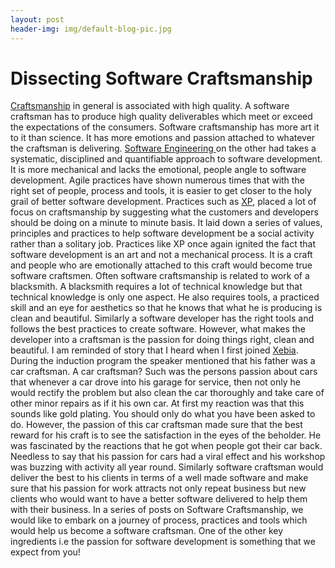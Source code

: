 ```yaml
---
layout: post
header-img: img/default-blog-pic.jpg
---
```


# Dissecting Software Craftsmanship

[Craftsmanship](http://en.wikipedia.org/wiki/Software_Craftsmanship) in general is associated with high quality. A software craftsman has to produce high quality deliverables which meet or exceed the expectations of the consumers. Software craftsmanship has more art it to it than science. It has more emotions and passion attached to whatever the craftsman is delivering. [Software Engineering ](http://en.wikipedia.org/wiki/Software_engineering)on the other had takes a systematic, disciplined and quantifiable approach to software development. It is more mechanical and lacks the emotional, people angle to software development. Agile practices have shown numerous times that with the right set of people, process and tools, it is easier to get closer to the holy grail of better software development. Practices such as [XP](http://www.extremeprogramming.org/), placed a lot of focus on craftsmanship by suggesting what the customers and developers should be doing on a minute to minute basis. It laid down a series of values, principles and practices to help software development be a social activity rather than a solitary job. Practices like XP once again ignited the fact that software development is an art and not a mechanical process. It is a craft and people who are emotionally attached to this craft would become true software craftsmen. Often software craftsmanship is related to work of a blacksmith. A blacksmith requires a lot of technical knowledge but that technical knowledge is only one aspect. He also requires tools, a practiced skill and an eye for aesthetics so that he knows that what he is producing is clean and beautiful. Similarly a software developer has the right tools and follows the best practices to create software. However, what makes the developer into a craftsman is the passion for doing things right, clean and beautiful.  I am reminded of story that I heard when I first joined [Xebia](http://www.xebia.in/). During the induction program the speaker mentioned that his father was a car craftsman. A car craftsman? Such was the persons passion about cars that whenever a car drove into his garage for service, then not only he would rectify the problem but also clean the car thoroughly and take care of other minor repairs as if it his own car. At first my reaction was that this sounds like gold plating. You should only do what you have been asked to do. However, the passion of this car craftsman made sure that the best reward for his craft is to see the satisfaction in the eyes of the beholder. He was fascinated by the reactions that he got when people got their car back. Needless to say that his passion for cars had a viral effect and his workshop was buzzing with activity all year round. Similarly software craftsman would deliver the best to his clients in terms of a well made software and make sure that his passion for work attracts not only repeat business but new clients who would want to have a better software delivered to help them with their business. In a series of posts on Software Craftsmanship, we would like to embark on a journey of process, practices and tools which would help us become a software craftsman. One of the other key ingredients i.e the passion for software development is something that we expect from you!